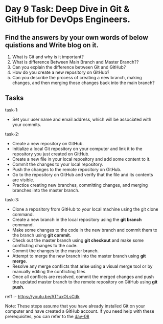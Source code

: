 # Day 9 Task: Deep Dive in Git & GitHub for DevOps Engineers.

## Find the answers by your own words of below quistions and Write blog on it.
1) What is Git and why is it important?
2) What is difference Between Main Branch and Master Branch?? 
3) Can you explain the difference between Git and GitHub?
4) How do you create a new repository on GitHub?
5) Can you describe the process of creating a new branch, making changes, and then merging those changes back into the main branch?
 
## Tasks
task-1: 
- Set your user name and email address, which will be associated with your commits.

task-2: 
- Create a new repository on GitHub.
- Initialize a local Git repository on your computer and link it to the repository you just created on GitHub.
- Create a new file in your local repository and add some content to it.
- Commit the changes to your local repository.
- Push the changes to the remote repository on GitHub.
- Go to the repository on GitHub and verify that the file and its contents are visible.
- Practice creating new branches, committing changes, and merging branches into the master branch.

task-3:
- Clone a repository from GitHub to your local machine using the git clone command.
- Create a new branch in the local repository using the **git branch** command.
- Make some changes to the code in the new branch and commit them to the branch using **git commit**.
- Check out the master branch using **git checkout** and make some conflicting changes to the code.
- Commit the changes to the master branch.
- Attempt to merge the new branch into the master branch using **git merge**.
- Resolve any merge conflicts that arise using a visual merge tool or by manually editing the conflicting files.
- Once all conflicts are resolved, commit the merged changes and push the updated master branch to the remote repository on GitHub using **git push**.

reff :- https://youtu.be/AT1uxOLsCdk


Note: These steps assume that you have already installed Git on your computer and have created a GitHub account. If you need help with these prerequisites, you can refer to the [day-08](https://github.com/LondheShubham153/90DaysOfDevOps/blob/ee7c53f276edb02a85a97282027028295be17c04/2023/day08/tasks.md)
